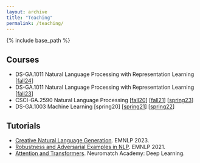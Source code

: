 ```yaml
---
layout: archive
title: "Teaching"
permalink: /teaching/
---
```


{% include base_path %}

## Courses
- DS-GA.1011 Natural Language Processing with Representation Learning
  [[fall24](https://nyu-cs2590.github.io/fall2024/)]
- DS-GA.1011 Natural Language Processing with Representation Learning
  [[fall23](https://nyu-cs2590.github.io/fall2023/)]
- CSCI-GA.2590 Natural Language Processing
  [[fall20](https://nyu-cs2590.github.io/fall2020/)]
  [[fall21](https://nyu-cs2590.github.io/fall2021/)]
  [[spring23](https://nyu-cs2590.github.io/spring2023/)]
- DS-GA.1003 Machine Learning
  [spring20]
  [[spring21](https://nyu-ds1003.github.io/spring2021)]
  [[spring22](https://nyu-ds1003.github.io/spring2022)]

## Tutorials
- [Creative Natural Language Generation](https://emnlp2023-creative-nlg.github.io). EMNLP 2023.
- [Robustness and Adversarial Examples in NLP](https://robustnlp-tutorial.github.io). EMNLP 2021.
- [Attention and Transformers](https://deeplearning.neuromatch.io/tutorials/W3D1_AttentionAndTransformers/student/W3D1_Tutorial1.html). Neuromatch Academy: Deep Learning.
